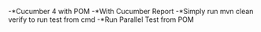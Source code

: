 -*Cucumber 4 with POM
-*With Cucumber Report 
-*Simply run mvn clean verify to run test from cmd
-*Run Parallel Test from POM
